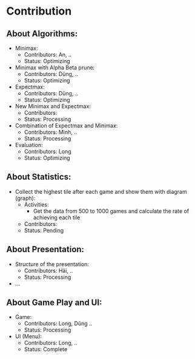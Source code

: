 # Contribution
## About Algorithms:
+ Minimax: 
  + Contributors: An, ..
  + Status: Optimizing
+ Minimax with Alpha Beta prune:
  + Contributors: Dũng, ..
  + Status: Optimizing
+ Expectmax:
  + Contributors: Dũng, ..
  + Status: Optimizing
+ New Minimax and Expectmax:
  + Contributors:
  + Status: Processing
+ Combination of Expectmax and Minimax:
  + Contributors: Minh, ..
  + Status: Processing
+ Evaluation:
  + Contributors: Long
  + Status: Optimizing

## About Statistics:
+ Collect the highest tile after each game and show them with diagram (graph):
  + Activities:
    + Get the data from 500 to 1000 games and calculate the rate of achieving each tile
  + Contributors:
  + Status: Pending

## About Presentation:
+ Structure of the presentation:
  + Contributors: Hải, ..
  + Status: Processing
+ ...
  
## About Game Play and UI:
+ Game:
  + Contributors: Long, Dũng ..
  + Status: Processing
+ UI (Menu):
  + Contributors: Long, ..
  + Status: Complete
